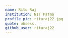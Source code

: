 ```yaml
---
name: Ritu Raj
institution: NIT Patna
profile_pic: rituraj22.jpg
quote: obsess.
github_user: rituraj22
---
```

